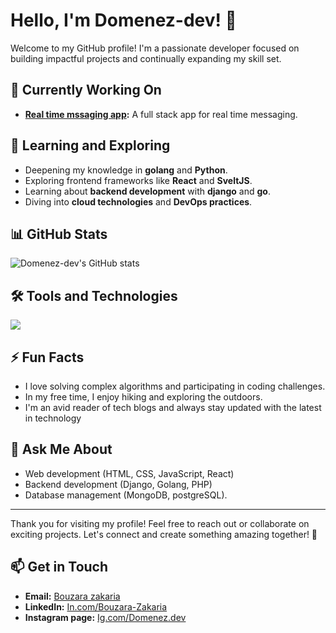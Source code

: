 # Hello, I'm Domenez-dev! 👋

Welcome to my GitHub profile! I'm a passionate developer focused on building impactful projects and continually expanding my skill set.

## 🔭 Currently Working On

- **[Real time mssaging app](https://github.com/Domenez-dev/end-to-end-encrypted-real-time-messaging-app):** A full stack app for real time messaging.

## 🌱 Learning and Exploring

- Deepening my knowledge in **golang** and **Python**.
- Exploring frontend frameworks like **React** and **SveltJS**.
- Learning about **backend development** with **django** and **go**.
- Diving into **cloud technologies** and **DevOps practices**.

## 📊 GitHub Stats

![Domenez-dev's GitHub stats](https://github-readme-stats.vercel.app/api?username=Domenez-dev&show_icons=true&theme=radical)

## 🛠️ Tools and Technologies

<p align="left">
  <img src="https://skillicons.dev/icons?i=go,py,django,js,ts,react,next,php,arch,bash,aws,c,docker,azure,git,github,kubernetes,jenkins,mongodb,mysql,postgres,graphql,obsidian,redis,md" />
</p>

## ⚡ Fun Facts

- I love solving complex algorithms and participating in coding challenges.
- In my free time, I enjoy hiking and exploring the outdoors.
- I'm an avid reader of tech blogs and always stay updated with the latest in technology

## 💬 Ask Me About

- Web development (HTML, CSS, JavaScript, React)
- Backend development (Django, Golang, PHP)
- Database management (MongoDB, postgreSQL).

---
Thank you for visiting my profile! Feel free to reach out or collaborate on exciting projects. Let's connect and create something amazing together! 🚀

## 📫 Get in Touch

- **Email:** [Bouzara zakaria](mailto:bouzara.zakaria.25@gmail.com)
- **LinkedIn:** [In.com/Bouzara-Zakaria](https://www.linkedin.com/in/bouzara-zakaria)
- **Instagram page:** [Ig.com/Domenez.dev](https://www.instagram.com/domenez_dev/)
